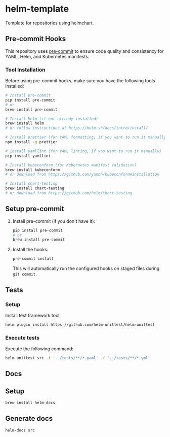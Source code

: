 # helm-template
Template for repositories using helmchart.

## Pre-commit Hooks

This repository uses [pre-commit](https://pre-commit.com/) to ensure code quality and consistency for YAML, Helm, and Kubernetes manifests.

### Tool Installation

Before using pre-commit hooks, make sure you have the following tools installed:
```bash
# Install pre-commit
pip install pre-commit
# or
brew install pre-commit

# Install Helm (if not already installed)
brew install helm 
# or follow instructions at https://helm.sh/docs/intro/install/

# Install prettier (for YAML formatting, if you want to run it manually)
npm install -g prettier

# Install yamllint (for YAML linting, if you want to run it manually)
pip install yamllint

# Install kubeconform (for Kubernetes manifest validation)
brew install kubeconform
# or download from https://github.com/yannh/kubeconform#installation

# Install chart-testing
brew install chart-testing
# or download from https://github.com/helm/chart-testing
```

## Setup pre-commit 

1. Install pre-commit (if you don't have it):
   ```bash
   pip install pre-commit
   # or
   brew install pre-commit
   ```
2. Install the hooks:
   ```bash
   pre-commit install
   ```
   This will automatically run the configured hooks on staged files during `git commit`.

## Tests

### Setup

Install test framework tool:

```bash
helm plugin install https://github.com/helm-unittest/helm-unittest
```

### Execute tests

Execute the following command:

```bash
helm unittest src -f '../tests/**/*.yaml' -f '../tests/**/*.yml'
```

## Docs

## Setup

```bash
brew install helm-docs
```

## Generate docs

```bash
helm-docs src
```
